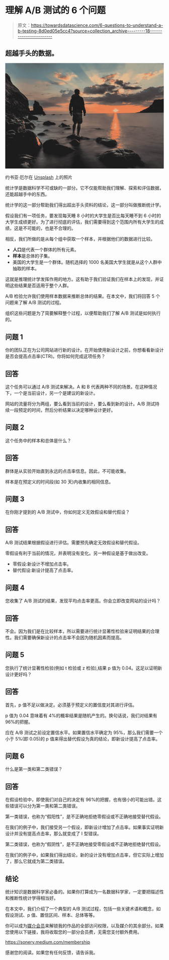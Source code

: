 # 理解 A/B 测试的 6 个问题

> 原文：<https://towardsdatascience.com/6-questions-to-understand-a-b-testing-8d0ed05e5cc4?source=collection_archive---------18----------------------->

## 超越手头的数据。

![](img/ea03e1f47556d8a33aa701e58986ec53.png)

约书亚·厄尔在 [Unsplash](https://unsplash.com/s/photos/horizon?utm_source=unsplash&utm_medium=referral&utm_content=creditCopyText) 上的照片

统计学是数据科学不可或缺的一部分。它不仅能帮助我们理解、探索和评估数据，还能超越手中的东西。

统计学的这一部分帮助我们得出超出手头资料的结论，这一部分叫做推断统计学。

假设我们有一项任务，要发现每天睡 8 小时的大学生是否比每天睡不到 6 小时的大学生成绩更好。为了进行彻底的评估，我们需要得到这个范围内所有大学生的成绩，这是不可能的，也是不合理的。

相反，我们所做的是从每个组中获取一个样本，并根据他们的数据进行比较。

*   **人口**是代表一个群体的所有元素。
*   **样本**是总体的子集。
*   美国的大学生是一个群体。随机选择的 1000 名美国大学生就是从这个人群中抽取的样本。

这就是推理统计学发挥作用的地方。这有助于我们验证我们在样本上的发现，并证明这些结果是否适用于整个人群。

A/B 检验允许我们使用样本数据来推断总体的结果。在本文中，我们将回答 5 个问题来了解 A/B 测试的过程。

组织这些问题是为了简要解释整个过程，以便帮助我们了解 A/B 测试是如何执行的。

## 问题 1

你的团队正在为公司网站进行新的设计。在开始使用新设计之前，你想看看新设计是否会提高点击率(CTR)。你将如何完成这项任务？

## 回答

这个任务可以通过 A/B 测试来解决。A 和 B 代表两种不同的场景。在这种情况下，一个是当前设计，另一个是建议的新设计。

网站的流量将分为两组，要么看到当前的设计，要么看到新的设计。A/B 测试持续一段预定的时间，然后分析结果以决定哪种设计更好。

## 问题 2

这个任务中的样本和总体是什么？

## 回答

群体是从实验开始直到永远的点击率信息。因此，不可能收集。

样本是在预定义的时间段(如 30 天)内收集的相同信息。

## 问题 3

在你刚才提到的 A/B 测试中，你如何定义无效假设和替代假设？

## 回答

A/B 测试结果根据假设进行评估。需要预先确定无效假设和替代假设。

零假设有利于当前的情况，并表明没有变化。另一种假设是基于做出改变。

*   零假设:新设计不增加点击率。
*   替代假设:新设计提高了点击率。

## 问题 4

您收集了 A/B 测试的结果，发现平均点击率更高。你会立即改变网站的设计吗？

## 回答

不会。因为我们是在比较样本，所以需要进行统计显著性检验来证明结果的合理性。我们需要确保新设计的点击率不会因为随机因素而提高。

## 问题 5

您执行了统计显著性检验(例如 t 检验或 z 检验),结果 p 值为 0.04。这足以证明新设计更好吗？

## 回答

首先，p 值不足以做决定。必须基于预定义的置信度对其进行评估。

p 值为 0.04 意味着有 4%的概率结果是随机产生的。换句话说，我们对结果有 96%的把握。

应在 A/B 测试之前设定置信水平。如果置信水平确定为 95%，那么我们需要一个小于 5%(即 0.05)的 p 值来得出替代假设为真的结论，即新设计提高了点击率。

## 问题 6

什么是第一类和第二类错误？

## 回答

在假设检验中，即使我们对自己的决定有 96%的把握，也有很小的可能出错。这些错误可以分为第一类和第二类错误。

第一类错误，也称为“假阳性”，是不正确地拒绝零假设或不正确地接受替代假设。

在我们的例子中，我们接受另一个假设，即新设计增加了点击率。如果事实证明新设计并没有提高点击率，那么就变成了 I 型错误。

第二类错误，也称为“假阴性”，是不正确地接受零假设或不正确地拒绝替代假设。

在我们的例子中，如果我们得出结论，新的设计没有增加点击率，但它实际上增加了，那么它就成为第二类错误。

## 结论

统计知识是数据科学家必备的。如果你打算成为一名数据科学家，一定要把描述性和推断性统计学得相当好。

在本文中，我们介绍了一个典型的 A/B 测试过程，包括一些关键术语和概念，如假设测试、p 值、置信区间、样本、总体等等。

你可以成为[媒介会员](https://sonery.medium.com/membership)来解锁我的作品的全部访问权限，以及媒介的其余部分。如果您使用以下链接，我将收取您的一部分会员费，无需您支付额外费用。

<https://sonery.medium.com/membership>  

感谢您的阅读。如果您有任何反馈，请告诉我。